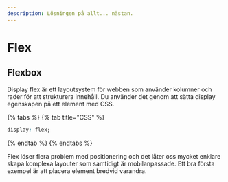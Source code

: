 ```yaml
---
description: Lösningen på allt... nästan.
---
```


# Flex

## Flexbox

Display flex är ett layoutsystem för webben som använder kolumner och rader för att strukturera innehåll. Du använder det genom att sätta display egenskapen på ett element med CSS.

{% tabs %}
{% tab title="CSS" %}
```css
display: flex;
```
{% endtab %}
{% endtabs %}

Flex löser flera problem med positionering och det låter oss mycket enklare skapa komplexa layouter som samtidigt är mobilanpassade. Ett bra första exempel är att placera element bredvid varandra.



